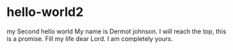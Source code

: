 # hello-world2
my Second hello world
My name is Dermot johnson. I will reach the top, this is a promise.
Fill my life dear Lord. I am completely yours.
